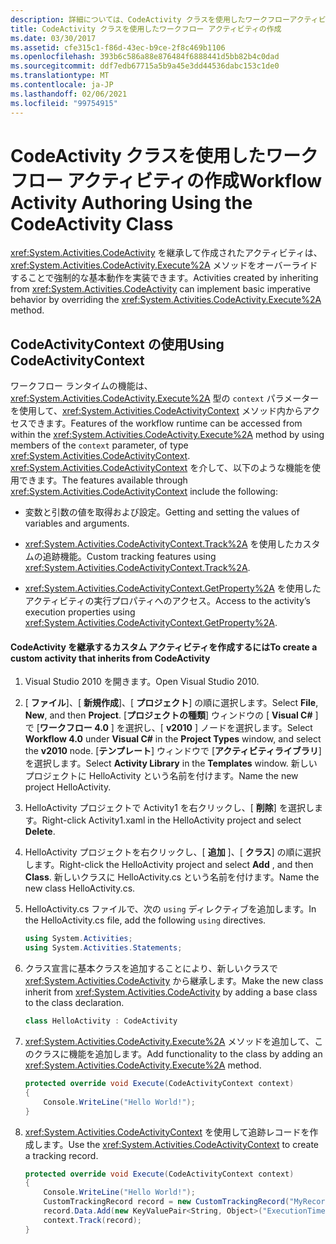 ```yaml
---
description: 詳細については、CodeActivity クラスを使用したワークフローアクティビティの作成に関するページを参照してください。
title: CodeActivity クラスを使用したワークフロー アクティビティの作成
ms.date: 03/30/2017
ms.assetid: cfe315c1-f86d-43ec-b9ce-2f8c469b1106
ms.openlocfilehash: 393b6c586a88e876484f6888441d5bb82b4c0dad
ms.sourcegitcommit: ddf7edb67715a5b9a45e3dd44536dabc153c1de0
ms.translationtype: MT
ms.contentlocale: ja-JP
ms.lasthandoff: 02/06/2021
ms.locfileid: "99754915"
---
```

# <a name="workflow-activity-authoring-using-the-codeactivity-class"></a><span data-ttu-id="359dd-103">CodeActivity クラスを使用したワークフロー アクティビティの作成</span><span class="sxs-lookup"><span data-stu-id="359dd-103">Workflow Activity Authoring Using the CodeActivity Class</span></span>

<span data-ttu-id="359dd-104"><xref:System.Activities.CodeActivity> を継承して作成されたアクティビティは、<xref:System.Activities.CodeActivity.Execute%2A> メソッドをオーバーライドすることで強制的な基本動作を実装できます。</span><span class="sxs-lookup"><span data-stu-id="359dd-104">Activities created by inheriting from <xref:System.Activities.CodeActivity> can implement basic imperative behavior by overriding the <xref:System.Activities.CodeActivity.Execute%2A> method.</span></span>

## <a name="using-codeactivitycontext"></a><span data-ttu-id="359dd-105">CodeActivityContext の使用</span><span class="sxs-lookup"><span data-stu-id="359dd-105">Using CodeActivityContext</span></span>

 <span data-ttu-id="359dd-106">ワークフロー ランタイムの機能は、<xref:System.Activities.CodeActivity.Execute%2A> 型の `context` パラメーターを使用して、<xref:System.Activities.CodeActivityContext> メソッド内からアクセスできます。</span><span class="sxs-lookup"><span data-stu-id="359dd-106">Features of the workflow runtime can be accessed from within the <xref:System.Activities.CodeActivity.Execute%2A> method by using members of the `context` parameter, of type <xref:System.Activities.CodeActivityContext>.</span></span> <span data-ttu-id="359dd-107"><xref:System.Activities.CodeActivityContext> を介して、以下のような機能を使用できます。</span><span class="sxs-lookup"><span data-stu-id="359dd-107">The features available through <xref:System.Activities.CodeActivityContext> include the following:</span></span>

- <span data-ttu-id="359dd-108">変数と引数の値を取得および設定。</span><span class="sxs-lookup"><span data-stu-id="359dd-108">Getting and setting the values of variables and arguments.</span></span>

- <span data-ttu-id="359dd-109"><xref:System.Activities.CodeActivityContext.Track%2A> を使用したカスタムの追跡機能。</span><span class="sxs-lookup"><span data-stu-id="359dd-109">Custom tracking features using <xref:System.Activities.CodeActivityContext.Track%2A>.</span></span>

- <span data-ttu-id="359dd-110"><xref:System.Activities.CodeActivityContext.GetProperty%2A> を使用したアクティビティの実行プロパティへのアクセス。</span><span class="sxs-lookup"><span data-stu-id="359dd-110">Access to the activity’s execution properties using <xref:System.Activities.CodeActivityContext.GetProperty%2A>.</span></span>

#### <a name="to-create-a-custom-activity-that-inherits-from-codeactivity"></a><span data-ttu-id="359dd-111">CodeActivity を継承するカスタム アクティビティを作成するには</span><span class="sxs-lookup"><span data-stu-id="359dd-111">To create a custom activity that inherits from CodeActivity</span></span>

1. <span data-ttu-id="359dd-112">Visual Studio 2010 を開きます。</span><span class="sxs-lookup"><span data-stu-id="359dd-112">Open Visual Studio 2010.</span></span>

2. <span data-ttu-id="359dd-113">[ **ファイル**]、[ **新規作成**]、[ **プロジェクト**] の順に選択します。</span><span class="sxs-lookup"><span data-stu-id="359dd-113">Select **File**, **New**, and then **Project**.</span></span> <span data-ttu-id="359dd-114">[**プロジェクトの種類**] ウィンドウの [ **Visual C#** ] で [**ワークフロー 4.0** ] を選択し、[ **v2010** ] ノードを選択します。</span><span class="sxs-lookup"><span data-stu-id="359dd-114">Select **Workflow 4.0** under **Visual C#** in the **Project Types** window, and select the **v2010** node.</span></span> <span data-ttu-id="359dd-115">[**テンプレート**] ウィンドウで [**アクティビティライブラリ**] を選択します。</span><span class="sxs-lookup"><span data-stu-id="359dd-115">Select **Activity Library** in the **Templates** window.</span></span> <span data-ttu-id="359dd-116">新しいプロジェクトに HelloActivity という名前を付けます。</span><span class="sxs-lookup"><span data-stu-id="359dd-116">Name the new project HelloActivity.</span></span>

3. <span data-ttu-id="359dd-117">HelloActivity プロジェクトで Activity1 を右クリックし、[ **削除**] を選択します。</span><span class="sxs-lookup"><span data-stu-id="359dd-117">Right-click Activity1.xaml in the HelloActivity project and select **Delete**.</span></span>

4. <span data-ttu-id="359dd-118">HelloActivity プロジェクトを右クリックし、[ **追加** ]、[ **クラス**] の順に選択します。</span><span class="sxs-lookup"><span data-stu-id="359dd-118">Right-click the HelloActivity project and select **Add** , and then **Class**.</span></span> <span data-ttu-id="359dd-119">新しいクラスに HelloActivity.cs という名前を付けます。</span><span class="sxs-lookup"><span data-stu-id="359dd-119">Name the new class HelloActivity.cs.</span></span>

5. <span data-ttu-id="359dd-120">HelloActivity.cs ファイルで、次の `using` ディレクティブを追加します。</span><span class="sxs-lookup"><span data-stu-id="359dd-120">In the HelloActivity.cs file, add the following `using` directives.</span></span>

    ```csharp
    using System.Activities;
    using System.Activities.Statements;
    ```

6. <span data-ttu-id="359dd-121">クラス宣言に基本クラスを追加することにより、新しいクラスで <xref:System.Activities.CodeActivity> から継承します。</span><span class="sxs-lookup"><span data-stu-id="359dd-121">Make the new class inherit from <xref:System.Activities.CodeActivity> by adding a base class to the class declaration.</span></span>

    ```csharp
    class HelloActivity : CodeActivity
    ```

7. <span data-ttu-id="359dd-122"><xref:System.Activities.CodeActivity.Execute%2A> メソッドを追加して、このクラスに機能を追加します。</span><span class="sxs-lookup"><span data-stu-id="359dd-122">Add functionality to the class by adding an <xref:System.Activities.CodeActivity.Execute%2A> method.</span></span>

    ```csharp
    protected override void Execute(CodeActivityContext context)
    {
        Console.WriteLine("Hello World!");
    }
    ```

8. <span data-ttu-id="359dd-123"><xref:System.Activities.CodeActivityContext> を使用して追跡レコードを作成します。</span><span class="sxs-lookup"><span data-stu-id="359dd-123">Use the <xref:System.Activities.CodeActivityContext> to create a tracking record.</span></span>

    ```csharp
    protected override void Execute(CodeActivityContext context)
    {
        Console.WriteLine("Hello World!");
        CustomTrackingRecord record = new CustomTrackingRecord("MyRecord");
        record.Data.Add(new KeyValuePair<String, Object>("ExecutionTime", DateTime.Now));
        context.Track(record);
    }
    ```
